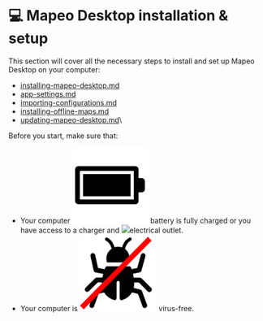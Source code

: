 # 💻 Mapeo Desktop installation & setup

This section will cover all the necessary steps to install and set up Mapeo Desktop on your computer:

* [installing-mapeo-desktop.md](installing-mapeo-desktop.md "mention")
* [app-settings.md](app-settings.md "mention")
* [importing-configurations.md](importing-configurations.md "mention")
* [installing-offline-maps.md](installing-offline-maps.md "mention")
* [updating-mapeo-desktop.md](updating-mapeo-desktop.md "mention")\


Before you start, make sure that:

* Your computer ![](../../../.gitbook/assets/battery) battery is fully charged or you have access to a charger and  ![](<../../../.gitbook/assets/plug >)electrical outlet.
* Your computer is ![](<../../../.gitbook/assets/virus free bug free>) virus-free.

